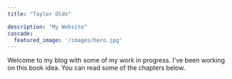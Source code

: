 ```yaml
---
title: "Taylor Olds"

description: "My Website"
cascade:
  featured_image: '/images/hero.jpg'
---
```


Welcome to my blog with some of my work in progress. I've been working on this book idea. You can read some of the chapters below.
